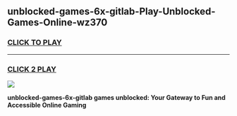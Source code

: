 
## unblocked-games-6x-gitlab-Play-Unblocked-Games-Online-wz370
<h3>
<a href="https://premium76.site?title=unblocked-games-6x-gitlab&ref=25A">CLICK TO PLAY</a></h3>
<hr>

<h3>
<a href="https://premium76.site?title=unblocked-games-6x-gitlab&ref=25A">CLICK 2 PLAY</a>
  
</h3>

<a href="https://premium76.site?title=unblocked-games-6x-gitlab&ref=25A"><img src="https://clearcache.store/games.png"></a>


**unblocked-games-6x-gitlab games unblocked: Your Gateway to Fun and Accessible Online Gaming**
